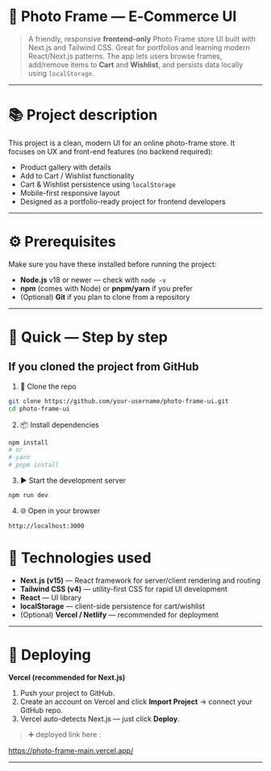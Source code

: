 

# 📸 Photo Frame — E‑Commerce UI

> A friendly, responsive **frontend-only** Photo Frame store UI built with Next.js and Tailwind CSS. Great for portfolios and learning modern React/Next.js patterns. The app lets users browse frames, add/remove items to **Cart** and **Wishlist**, and persists data locally using `localStorage`.

---

# 📚 Project description

This project is a clean, modern UI for an online photo-frame store. It focuses on UX and front-end features (no backend required):

* Product gallery with details
* Add to Cart / Wishlist functionality
* Cart & Wishlist persistence using `localStorage`
* Mobile-first responsive layout
* Designed as a portfolio-ready project for frontend developers

---

# ⚙️ Prerequisites

Make sure you have these installed before running the project:

* **Node.js** v18 or newer — check with `node -v`
* **npm** (comes with Node) or **pnpm/yarn** if you prefer
* (Optional) **Git** if you plan to clone from a repository

---

# 🚀 Quick — Step by step 

##  If you cloned the project from GitHub

1. 🔁 Clone the repo

```bash
git clone https://github.com/your-username/photo-frame-ui.git
cd photo-frame-ui
```

2. 📦 Install dependencies

```bash
npm install
# or
# yarn
# pnpm install
```

3. ▶️ Start the development server

```bash
npm run dev
```

4. 🌐 Open in your browser

```
http://localhost:3000
```


# 🧩 Technologies used

* **Next.js (v15)** — React framework for server/client rendering and routing
* **Tailwind CSS (v4)** — utility-first CSS for rapid UI development
* **React** — UI library
* **localStorage** — client-side persistence for cart/wishlist
* (Optional) **Vercel / Netlify** — recommended for deployment

---

# 🚢 Deploying 

**Vercel (recommended for Next.js)**

1. Push your project to GitHub.
2. Create an account on Vercel and click **Import Project** → connect your GitHub repo.
3. Vercel auto-detects Next.js — just click **Deploy**.

> ➕ deployed link here :

https://photo-frame-main.vercel.app/

---

